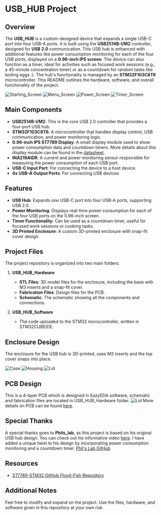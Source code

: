 # USB_HUB Project

## Overview

The **USB_HUB** is a custom-designed device that expands a single USB-C port into four USB-A ports. It is built using the **USB2514B-I/M2** controller, designed for **USB 2.0** communication. This USB hub is enhanced with additional features like power consumption monitoring for each of the four USB ports, displayed on a **0.96-inch IPS screen**. The device can also function as a timer, ideal for activities such as focused work sessions (e.g., a 45-minute concentration timer) or as a countdown for random tasks like boiling eggs :).
The hub's functionality is managed by an **STM32F103C8T6** microcontroller. 
This README outlines the hardware, software, and overall functionality of the project.

![Starting_Screen](images/starting_screen.jfif)
![Menu_Screen](images/menu.jfif)
![Power_Screen](images/power.jfif)
![Timer_Screen](images/timer.jfif)

## Main Components

- **USB2514B-I/M2**: This is the core USB 2.0 controller that provides a four-port USB hub.
- **STM32F103C8T6**: A microcontroller that handles display control, USB communication, and power monitoring logic.
- **0.96-inch IPS ST7789 Display**: A small display module used to show power consumption data and countdown timers. More details about this display module can be found in the [datasheet](http://www.lcdwiki.com/0.96inch_IPS_ST7789_Module).
- **INA219AIDR**: A current and power monitoring sensor responsible for measuring the power consumption of each USB port.
- **USB-C Input Port**: For connecting the device to a host device.
- **4x USB-A Output Ports**: For connecting USB devices

## Features

- **USB Hub**: Expands one USB-C port into four USB-A ports, supporting USB 2.0.
- **Power Monitoring**: Displays real-time power consumption for each of the four USB ports on the 0.96-inch screen.
- **Timer Functionality**: Can be used as a countdown timer, useful for focused work sessions or cooking tasks.
- **3D Printed Enclosure**: A custom 3D-printed enclosure with snap-fit cover design.


## Project Files

The project repository is organized into two main folders:

1. **USB_HUB_Hardware**
   - **STL Files**: 3D model files for the enclosure, including the base with M3 inserts and a snap-fit cover.
   - **Fabrication Files**: Design files for the PCB.
   - **Schematic**: The schematic showing all the components and connections.

2. **USB_HUB_Software**
   - The code uploaded to the STM32 microcontroller, written in STM32CUBEIDE.


## Enclosure Design

The enclosure for the USB hub is 3D-printed, uses M3 inserts and the top cover snaps into place.

![Case](images/case.jfif)
![Housing](images/housing.jfif)
![Lid](images/lid.jfif)

## PCB Design

This is a 4-layer PCB which is designed in EazyEDA software, schematic and fabrication files are located in USB_HUB_Hardware folder.
![Lid](images/PCB.jfif)
More details on PCB can be found [here](https://oshwlab.com/karlobrzica1997/new-project_2024-07-08_19-28-44).

## Special Thanks

A special thanks goes to **Phils_lab**, as this project is based on his original USB hub design. You can check out his informative video [here](https://www.youtube.com/watch?v=iR2hYpq0KI0&t=583s). I have added a unique twist to his design by incorporating power consumption monitoring and a countdown timer.
[Phil's Lab GitHub](https://github.com/pms67)

## Resources

- [ST7789-STM32 GitHub Floyd-Fish Repository](https://github.com/Floyd-Fish/ST7789-STM32)

## Additional Notes

Feel free to modify and expand on the project.
Use the files, hardware, and software given in this repository at your own risk


